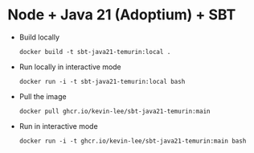 # Node + Java 21 (Adoptium) + SBT

* Build locally
  ```shell
  docker build -t sbt-java21-temurin:local .
  ```

* Run locally in interactive mode
  ```shell
  docker run -i -t sbt-java21-temurin:local bash
  ```

* Pull the image
  ```shell
  docker pull ghcr.io/kevin-lee/sbt-java21-temurin:main
  ```

* Run in interactive mode
  ```shell
  docker run -i -t ghcr.io/kevin-lee/sbt-java21-temurin:main bash
  ```
